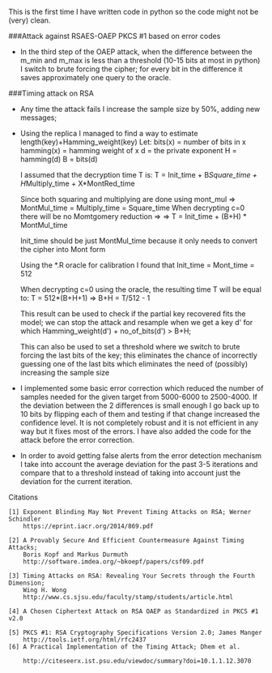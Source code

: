 This is the first time I have written code in python so the code might not
be (very) clean.

###Attack against RSAES-OAEP PKCS #1 based on error codes

* In the third step of the OAEP attack, when the difference between the m_min and m_max is less
  than a threshold (10-15 bits at most in python) I switch to brute forcing the
  cipher; for every bit in the difference it saves approximately one query to 
  the oracle. 
  

###Timing attack on RSA
* Any time the attack fails I increase the sample size by 50%, adding new
  messages;
  
* Using the replica I managed to find a way to estimate
  length(key)+Hamming_weight(key)
    Let:
    bits(x) = number of bits in x
    hamming(x) = hamming weight of x
    d = the private exponent
    H = hamming(d)
    B = bits(d)
    
    I assumed that the decryption time T is:
    T = Init_time + B*Square_time + H*Multiply_time + X*MontRed_time
    
    Since both squaring and multiplying are done using mont_mul =>
    MontMul_time = Multiply_time = Square_time
    When decrypting c=0 there will be no Momtgomery reduction =>
    => T = Init_time + (B+H) * MontMul_time
    
    Init_time should be just MontMul_time because it only needs to convert the
    cipher into Mont form
    
    Using the *.R oracle for calibration I found that 
    Init_time = Mont_time = 512
    
    When decrypting c=0 using the oracle, the resulting time T will be equal to:
    T = 512*(B+H+1) => B+H = T/512 - 1
    
    This result can be used to check if the partial key recovered fits the 
    model; we can stop the attack and resample when we get a key d' for which
    Hamming_weight(d') + no_of_bits(d') > B+H; 
    
    This can also be used to set a threshold where we switch to brute forcing
    the last bits of the key; this eliminates the chance of incorrectly
    guessing one of the last bits which eliminates the need of (possibly)
    increasing the sample size
    
* I implemented some basic error correction which reduced the number of samples
  needed for the given target from 5000-6000 to 2500-4000. If the deviation
  between the 2 differences is small enough I go back up to 10 bits by flipping
  each of them and testing if that change increased the confidence level.
  It is not completely robust and it is not efficient in any way but it fixes
  most of the errors.
  I have also added the code for the attack before the error correction.
  
* In order to avoid getting false alerts from the error detection mechanism I
  take into account the average deviation for the past 3-5 iterations and 
  compare that to a threshold instead of taking into account just the deviation
  for the current iteration.
  
  
Citations

    [1] Exponent Blinding May Not Prevent Timing Attacks on RSA; Werner Schindler
        https://eprint.iacr.org/2014/869.pdf
        
    [2] A Provably Secure And Efficient Countermeasure Against Timing Attacks;
        Boris Kopf and Markus Durmuth
        http://software.imdea.org/~bkoepf/papers/csf09.pdf
        
    [3] Timing Attacks on RSA: Revealing Your Secrets through the Fourth Dimension;
        Wing H. Wong
        http://www.cs.sjsu.edu/faculty/stamp/students/article.html   
        
    [4] A Chosen Ciphertext Attack on RSA OAEP as Standardized in PKCS #1 v2.0
    
    [5] PKCS #1: RSA Cryptography Specifications Version 2.0; James Manger
        http://tools.ietf.org/html/rfc2437   
    [6] A Practical Implementation of the Timing Attack; Dhem et al.
    
        http://citeseerx.ist.psu.edu/viewdoc/summary?doi=10.1.1.12.3070 



  
    
